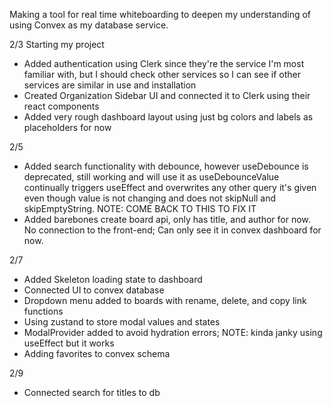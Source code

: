 Making a tool for real time whiteboarding to deepen my understanding of using Convex as my database service.

2/3 Starting my project
- Added authentication using Clerk since they're the service I'm most familiar with, but I should check other services so I can see if other services are similar in use and installation
- Created Organization Sidebar UI and connected it to Clerk using their react components
- Added very rough dashboard layout using just bg colors and labels as placeholders for now

2/5
- Added search functionality with debounce, however useDebounce is deprecated, still working and will use it as useDebounceValue continually triggers useEffect and overwrites any other query it's given even though value is not changing and does not skipNull and skipEmptyString. NOTE: COME BACK TO THIS TO FIX IT
- Added barebones create board api, only has title, and author for now. No connection to the front-end; Can only see it in convex dashboard for now.

2/7
- Added Skeleton loading state to dashboard
- Connected UI to convex database
- Dropdown menu added to boards with rename, delete, and copy link functions
- Using zustand to store modal values and states
- ModalProvider added to avoid hydration errors; NOTE: kinda janky using useEffect but it works
- Adding favorites to convex schema

2/9
- Connected search for titles to db